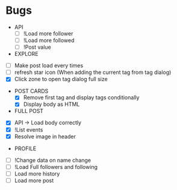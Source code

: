 # Bugs
* API
  * [ ] !Load more follower
  * [ ] !Load more followed
  * [ ] !Post value
* EXPLORE
 * [ ] Make post load every times
 * [ ] refresh star icon (When adding the current tag from tag dialog)
 * [x] Click zone to open tag dialog full size
  * POST CARDS
    * [x] Remove first tag and display tags conditionally
    * [x] Display body as HTML
* FULL POST
 * [X] API → Load body correctly
 * [X] !List events
 * [X] Resolve image in header
* PROFILE
 * [ ] !Change data on name change
 * [ ] !Load Full followers and following
 * [ ] Load more history
 * [ ] Load more post
